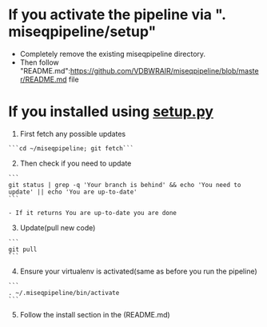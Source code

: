 # If you activate the pipeline via ". miseqpipeline/setup"

  - Completely remove the existing miseqpipeline directory. 
  - Then follow "README.md":https://github.com/VDBWRAIR/miseqpipeline/blob/master/README.md file

# If you installed using [setup.py](setup.py)

  1. First fetch any possible updates

    ```cd ~/miseqpipeline; git fetch```

  2. Then check if you need to update

    ```
    git status | grep -q 'Your branch is behind' && echo 'You need to update' || echo 'You are up-to-date'
    ```
    
    - If it returns You are up-to-date you are done

  3. Update(pull new code)

    ```
    git pull
    ```
    
  4. Ensure your virtualenv is activated(same as before you run the pipeline)

    ```
    . ~/.miseqpipeline/bin/activate
    ```
    
  5. Follow the install section in the (README.md)
